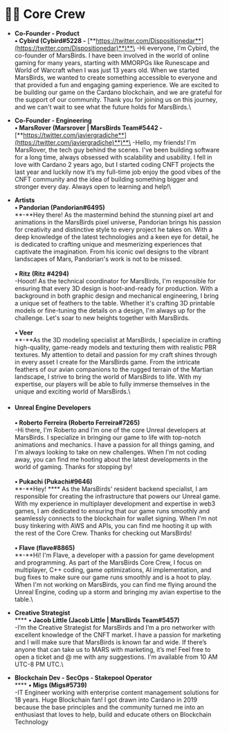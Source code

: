 # 🧑🚀 Core Crew

* **Co-Founder - Product**\
  &#x20;    **• Cybird (Cybird#5228 -** [**https://twitter.com/Dispositionedar**](https://twitter.com/Dispositionedar)**)**\
  \-Hi everyone, I'm Cybird, the co-founder of MarsBirds. I have been involved in the world of online gaming for many years, starting with MMORPGs like Runescape and World of Warcraft when I was just 13 years old. When we started MarsBirds, we wanted to create something accessible to everyone and that provided a fun and engaging gaming experience. We are excited to be building our game on the Cardano blockchain, and we are grateful for the support of our community. Thank you for joining us on this journey, and we can't wait to see what the future holds for MarsBirds.\

* **Co-Founder - Engineering**\
  &#x20;    **• MarsRover (Marsrover | MarsBirds Team#5442 -** [**https://twitter.com/javiergradiche**](https://twitter.com/javiergradiche)**)**\
  \-Hello, my friends! I'm MarsRover, the tech guy behind the scenes. I've been building software for a long time, always obsessed with scalability and usability. I fell in love with Cardano 2 years ago, but I started coding CNFT projects the last year and luckily now it’s my full-time job enjoy the good vibes of the CNFT community and the idea of building something bigger and stronger every day. Always open to learning and help!\

* **Artists** \
  &#x20;    **• Pandorian (Pandorian#6495)**\
  **-**Hey there! As the mastermind behind the stunning pixel art and animations in the MarsBirds pixel universe, Pandorian brings his passion for creativity and distinctive style to every project he takes on. With a deep knowledge of the latest technologies and a keen eye for detail, he is dedicated to crafting unique and mesmerizing experiences that captivate the imagination. From his iconic owl designs to the vibrant landscapes of Mars, Pandorian's work is not to be missed.\
  \
  &#x20;   **• Ritz (Ritz #4294)**\
  \-Hooot! As the technical coordinator for MarsBirds, I'm responsible for ensuring that every 3D design is hoot-and-ready for production. With a background in both graphic design and mechanical engineering, I bring a unique set of feathers to the table. Whether it's crafting 3D printable models or fine-tuning the details on a design, I'm always up for the challenge. Let's soar to new heights together with MarsBirds.\
  \
  &#x20;    **• Veer**\
  **-**As the 3D modeling specialist at MarsBirds, I specialize in crafting high-quality, game-ready models and texturing them with realistic PBR textures. My attention to detail and passion for my craft shines through in every asset I create for the MarsBirds game. From the intricate feathers of our avian companions to the rugged terrain of the Martian landscape, I strive to bring the world of MarsBirds to life. With my expertise, our players will be able to fully immerse themselves in the unique and exciting world of MarsBirds.\

*   #### Unreal Engine Developers

    &#x20;    **• Roberto Ferreira (Roberto Ferreira#7265)**\
    \-Hi there, I'm Roberto and I'm one of the core Unreal developers at MarsBirds. I specialize in bringing our game to life with top-notch animations and mechanics. I have a passion for all things gaming, and I'm always looking to take on new challenges. When I'm not coding away, you can find me hooting about the latest developments in the world of gaming. Thanks for stopping by!\
    \
    &#x20;    **• Pukachi (Pukachi#9646)**\
    **-**Hey! **** As the MarsBirds' resident backend specialist, I am responsible for creating the infrastructure that powers our Unreal game. With my experience in multiplayer development and expertise in web3 games, I am dedicated to ensuring that our game runs smoothly and seamlessly connects to the blockchain for wallet signing. When I'm not busy tinkering with AWS and APIs, you can find me hooting it up with the rest of the Core Crew. Thanks for checking out MarsBirds!\
    \
    &#x20;    **• Flave (flave#8865)**\
    **-**Hi! I'm Flave, a developer with a passion for game development and programming. As part of the MarsBirds Core Crew, I focus on multiplayer, C++ coding, game optimizations, AI implementation, and bug fixes to make sure our game runs smoothly and is a hoot to play. When I'm not working on MarsBirds, you can find me flying around the Unreal Engine, coding up a storm and bringing my avian expertise to the table.\

* **Creative Strategist**\
  ****     **• Jacob Little (Jacob Little | MarsBirds Team#5457)**\
  \-I’m the Creative Strategist for MarsBirds and I’m a pro networker with excellent knowledge of the CNFT market. I have a passion for marketing and I will make sure that MarsBirds is known far and wide. If there’s anyone that can take us to MARS with marketing, it’s me! Feel free to open a ticket and @ me with any suggestions. I'm available from 10 AM UTC-8 PM UTC.\

* **Blockchain Dev - SecOps - Stakepool Operator**\
  ****     **• Migs (Migs#5739)**\
  \-IT Engineer working with enterprise content management solutions for 18 years. Huge Blockchain fan! I got drawn into Cardano in 2019 because the base principles and the community turned me into an enthusiast that loves to help, build and educate others on Blockchain Technology

